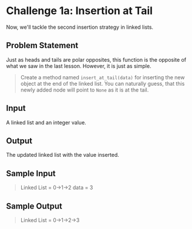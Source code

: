 # Challenge 1a: Insertion at Tail

Now, we'll tackle the second insertion strategy in linked lists.

## Problem Statement

Just as heads and tails are polar opposites, this function is the opposite of what we saw in the last lesson. However, it is just as simple.

> Create a method named `insert_at_tail(data)` for inserting the new object at the end of the linked list. You can naturally guess, that this newly added node will point to `None` as it is at the tail.

## Input

A linked list and an integer value.

## Output

The updated linked list with the value inserted.

## Sample Input

> Linked List = 0->1->2
> data = 3

## Sample Output

> Linked List = 0->1->2->3
